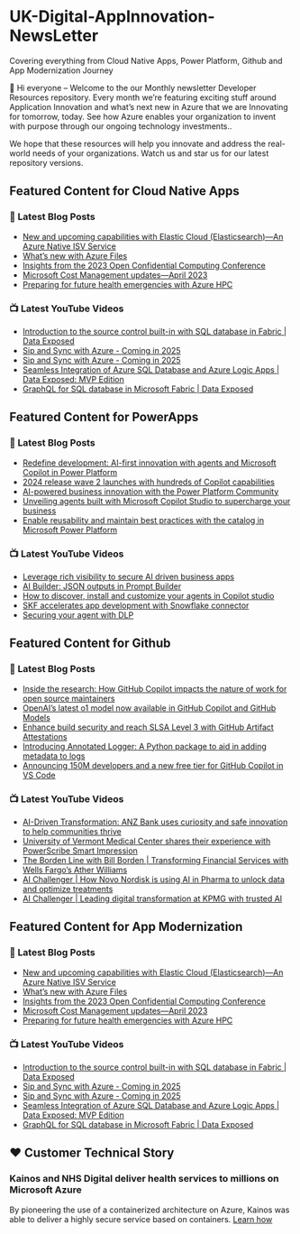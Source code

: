 # UK-Digital-AppInnovation-NewsLetter

Covering everything from Cloud Native Apps, Power Platform, Github and App Modernization Journey

👋 Hi everyone – Welcome to the our Monthly newsletter Developer Resources repository. Every month we’re featuring exciting stuff around Application Innovation and what’s next new in Azure that we are Innovating for tomorrow, today. See how Azure enables your organization to invent with purpose through our ongoing technology investments..


We hope that these resources will help you innovate and address the real-world needs of your organizations. Watch us and star us for our latest repository versions.

## Featured Content for Cloud Native Apps


### 📝 Latest Blog Posts

    
<!-- BLOGCNA:START -->
- [New and upcoming capabilities with Elastic Cloud (Elasticsearch)—An Azure Native ISV Service](https://azure.microsoft.com/blog/new-and-upcoming-capabilities-with-elastic-cloud-elasticsearch-an-azure-native-isv-service/)
- [What’s new with Azure Files](https://azure.microsoft.com/blog/what-s-new-with-azure-files/)
- [Insights from the 2023 Open Confidential Computing Conference](https://azure.microsoft.com/blog/insights-from-the-2023-open-confidential-computing-conference/)
- [Microsoft Cost Management updates—April 2023](https://azure.microsoft.com/blog/microsoft-cost-management-updates-april-2023/)
- [Preparing for future health emergencies with Azure HPC ](https://azure.microsoft.com/blog/preparing-for-future-health-emergencies-with-azure-hpc/)
<!-- BLOGCNA:END -->

### 📺 Latest YouTube Videos

 
<!-- YOUTUBECNA:START -->
- [Introduction to the source control built-in with SQL database in Fabric | Data Exposed](https://www.youtube.com/watch?v=6bBrrPY0H_Y)
- [Sip and Sync with Azure - Coming in 2025](https://www.youtube.com/watch?v=SGgCIu_Z7Ss)
- [Sip and Sync with Azure - Coming in 2025](https://www.youtube.com/watch?v=gN1gr9LtXY0)
- [Seamless Integration of Azure SQL Database and Azure Logic Apps | Data Exposed: MVP Edition](https://www.youtube.com/watch?v=tXPo-xVS6B8)
- [GraphQL for SQL database in Microsoft Fabric | Data Exposed](https://www.youtube.com/watch?v=nk1lU_aB0jI)
<!-- YOUTUBECNA:END -->

##  Featured Content for PowerApps
### 📝 Latest Blog Posts
<!-- BLOGPOWER:START -->
- [Redefine development: AI-first innovation with agents and Microsoft Copilot in Power Platform](https://www.microsoft.com/en-us/power-platform/blog/2024/11/19/redefine-development-ai-first-innovation-with-agents-and-microsoft-copilot-in-power-platform/)
- [2024 release wave 2 launches with hundreds of Copilot capabilities](https://www.microsoft.com/en-us/dynamics-365/blog/business-leader/2024/10/29/2024-release-wave-2-launches-with-hundreds-of-copilot-capabilities/)
- [AI-powered business innovation with the Power Platform Community](https://www.microsoft.com/en-us/power-platform/blog/2024/09/18/ai-powered-business-innovation-with-the-power-platform-community/)
- [Unveiling agents built with Microsoft Copilot Studio to supercharge your business](https://www.microsoft.com/en-us/microsoft-copilot/blog/copilot-studio/unveiling-copilot-agents-built-with-microsoft-copilot-studio-to-supercharge-your-business/)
- [Enable reusability and maintain best practices with the catalog in Microsoft Power Platform](https://www.microsoft.com/en-us/power-platform/blog/2024/09/11/enable-reusability-and-maintain-best-practices-with-the-catalog-in-microsoft-power-platform/)
<!-- BLOGPOWER:END -->
 ### 📺 Latest YouTube Videos
    
<!-- YOUTUBEPOWER:START -->
- [Leverage rich visibility to secure AI driven business apps](https://www.youtube.com/watch?v=R3pN0Sm3tjs)
- [AI Builder: JSON outputs in Prompt Builder](https://www.youtube.com/watch?v=F0fGnWrRY_I)
- [How to discover, install and customize your agents in Copilot studio](https://www.youtube.com/watch?v=Yn_NQqwxpc4)
- [SKF accelerates app development with Snowflake connector](https://www.youtube.com/watch?v=D8_bYMfaabw)
- [Securing your agent with DLP](https://www.youtube.com/watch?v=SL811x4Ilv8)
<!-- YOUTUBEPOWER:END -->

##  Featured Content for Github
### 📝 Latest Blog Posts
<!-- BLOGGITHUB:START -->
- [Inside the research: How GitHub Copilot impacts the nature of work for open source maintainers](https://github.blog/news-insights/policy-news-and-insights/inside-the-research-github-copilot/)
- [OpenAI’s latest o1 model now available in GitHub Copilot and GitHub Models](https://github.blog/news-insights/openais-o1-model-available-in-copilot-chat-and-github-models/)
- [Enhance build security and reach SLSA Level 3 with GitHub Artifact Attestations](https://github.blog/enterprise-software/devsecops/enhance-build-security-and-reach-slsa-level-3-with-github-artifact-attestations/)
- [Introducing Annotated Logger: A Python package to aid in adding metadata to logs](https://github.blog/developer-skills/programming-languages-and-frameworks/introducing-annotated-logger-a-python-package-to-aid-in-adding-metadata-to-logs/)
- [Announcing 150M developers and a new free tier for GitHub Copilot in VS Code](https://github.blog/news-insights/product-news/github-copilot-in-vscode-free/)
<!-- BLOGGITHUB:END -->
### 📺 Latest YouTube Videos
<!-- YOUTUBEGITHUB:START -->
- [AI-Driven Transformation: ANZ Bank uses curiosity and safe innovation to help communities thrive](https://www.youtube.com/watch?v=f-mAL3_lu3g)
- [University of Vermont Medical Center shares their experience with PowerScribe Smart Impression](https://www.youtube.com/watch?v=4-mr3yE8tzA)
- [The Borden Line with Bill Borden | Transforming Financial Services with Wells Fargo’s Ather Williams](https://www.youtube.com/watch?v=5Idldl1NDSo)
- [AI Challenger | How Novo Nordisk is using AI in Pharma to unlock data and optimize treatments](https://www.youtube.com/watch?v=gRKoeEbqv-8)
- [AI Challenger | Leading digital transformation at KPMG with trusted AI](https://www.youtube.com/watch?v=htfqIxWdQjQ)
<!-- YOUTUBEGITHUB:END -->
##  Featured Content for App Modernization
### 📝 Latest Blog Posts
<!-- BLOGAPPMOD:START -->
- [New and upcoming capabilities with Elastic Cloud (Elasticsearch)—An Azure Native ISV Service](https://azure.microsoft.com/blog/new-and-upcoming-capabilities-with-elastic-cloud-elasticsearch-an-azure-native-isv-service/)
- [What’s new with Azure Files](https://azure.microsoft.com/blog/what-s-new-with-azure-files/)
- [Insights from the 2023 Open Confidential Computing Conference](https://azure.microsoft.com/blog/insights-from-the-2023-open-confidential-computing-conference/)
- [Microsoft Cost Management updates—April 2023](https://azure.microsoft.com/blog/microsoft-cost-management-updates-april-2023/)
- [Preparing for future health emergencies with Azure HPC ](https://azure.microsoft.com/blog/preparing-for-future-health-emergencies-with-azure-hpc/)
<!-- BLOGAPPMOD:END -->
### 📺 Latest YouTube Videos
<!-- YOUTUBEAPPMOD:START -->
- [Introduction to the source control built-in with SQL database in Fabric | Data Exposed](https://www.youtube.com/watch?v=6bBrrPY0H_Y)
- [Sip and Sync with Azure - Coming in 2025](https://www.youtube.com/watch?v=SGgCIu_Z7Ss)
- [Sip and Sync with Azure - Coming in 2025](https://www.youtube.com/watch?v=gN1gr9LtXY0)
- [Seamless Integration of Azure SQL Database and Azure Logic Apps | Data Exposed: MVP Edition](https://www.youtube.com/watch?v=tXPo-xVS6B8)
- [GraphQL for SQL database in Microsoft Fabric | Data Exposed](https://www.youtube.com/watch?v=nk1lU_aB0jI)
<!-- YOUTUBEAPPMOD:END -->


## ♥️ Customer Technical Story 

### Kainos and NHS Digital deliver health services to millions on Microsoft Azure

By pioneering the use of a containerized architecture on Azure, Kainos was able to deliver a highly secure service based on containers. [Learn how](https://customers.microsoft.com/en-us/story/1368348549535774520-kainos-and-nhs-digital-deliver-health-services-to-millions-on-microsoft-azure)

